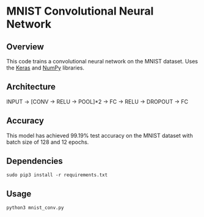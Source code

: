 # MNIST Convolutional Neural Network

## Overview
This code trains a convolutional neural network on the MNIST dataset. Uses the [Keras](https://keras.io/) and [NumPy](http://www.numpy.org/) libraries.

## Architecture
INPUT -> [CONV -> RELU -> POOL]*2 -> FC -> RELU -> DROPOUT -> FC

## Accuracy
This model has achieved 99.19% test accuracy on the MNIST dataset with batch size of 128 and 12 epochs.

## Dependencies

```sudo pip3 install -r requirements.txt```

## Usage
```python3 mnist_conv.py```

